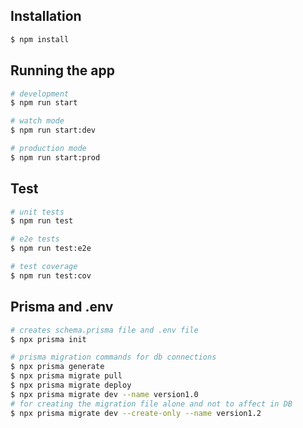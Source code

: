 ## Installation

```bash
$ npm install
```

## Running the app

```bash
# development
$ npm run start

# watch mode
$ npm run start:dev

# production mode
$ npm run start:prod
```

## Test

```bash
# unit tests
$ npm run test

# e2e tests
$ npm run test:e2e

# test coverage
$ npm run test:cov
```

## Prisma and .env
```bash
# creates schema.prisma file and .env file
$ npx prisma init

# prisma migration commands for db connections
$ npx prisma generate
$ npx prisma migrate pull
$ npx prisma migrate deploy
$ npx prisma migrate dev --name version1.0
# for creating the migration file alone and not to affect in DB
$ npx prisma migrate dev --create-only --name version1.2 


```
